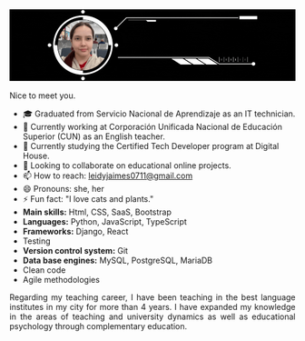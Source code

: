 <img src="https://raw.githubusercontent.com/leidyjaimes0711/leidyjaimes0711/main/banner%20github.gif" alt="" title=""/>


<p align="justify">
Nice to meet you. 
</p>

<ul>
<li> 🎓 Graduated from Servicio Nacional de Aprendizaje as an IT technician.</li>
<li>🔭 Currently working at Corporación Unificada Nacional de Educación Superior (CUN) as an English teacher.</li>
<li>🌱 Currently studying the Certified Tech Developer program at Digital House.</li>
<li>👯 Looking to collaborate on educational online projects.</li>
<li> 📫 How to reach: <a href="mailto: leidyjaimes0711@gmail.com">leidyjaimes0711@gmail.com</a></li>
<li>😄 Pronouns: she, her</li>
<li>⚡ Fun fact: "I love cats and plants."</li>

  
<li><b>Main skills:</b> Html, CSS, SaaS, Bootstrap</li>
<li><b>Languages:</b> Python, JavaScript, TypeScript</li>
<li><b>Frameworks:</b> Django, React</li>
<li>Testing</li>
<li><b>Version control system:</b> Git</li>
<li><b>Data base engines:</b> MySQL, PostgreSQL, MariaDB</li>
<li>Clean code</li> 
<li>Agile methodologies</li>
</ul>

<p align="justify">Regarding my teaching career, I have been teaching in the best language institutes in my city for more than 4 years. I have expanded my knowledge in the areas of teaching and university dynamics as well as educational psychology through complementary education.</p>

